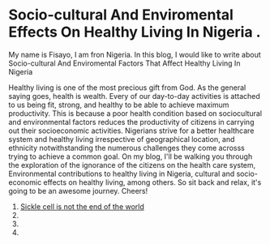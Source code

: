 # Socio-cultural And Enviromental Effects On Healthy Living In Nigeria .

My name is Fisayo, I am fron Nigeria.
In this blog, I would like to write about Socio-cultural And Enviromental Factors That Affect Healthy Living In Nigeria

Healthy living is one of the most precious gift from God. As the general saying goes, health is wealth. 
Every of our day-to-day activities is attached to us being fit, strong, and healthy to be able to achieve maximum productivity. This is because a poor health condition based on sociocultural and environmental factors reduces the productivity of citizens in carrying out their socioeconomic activities. Nigerians strive for a better healthcare system and healthy living irrespective of geographical location, and ethnicity notwithstanding the numerous challenges they come acrosss trying to achieve a common goal. On my blog, I'll be walking you through the exploration of the ignorance of the citizens on the health care system, Environmental contributions to healthy living in Nigeria, cultural and socio-economic effects on healthy living, among others. So sit back and relax, it's going to be an awesome journey. Cheers!

1. [Sickle cell is not the end of the world](Blog_post_one.md)
2.
3.
4.
